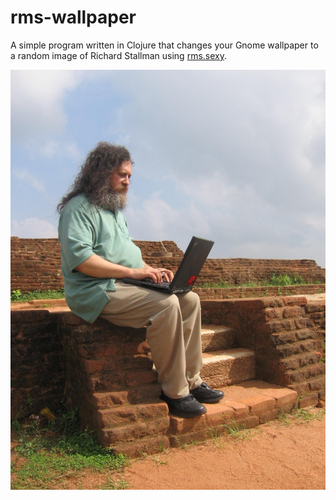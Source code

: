 # rms-wallpaper

A simple program written in Clojure that changes your Gnome wallpaper to a random
image of Richard Stallman using [rms.sexy](https://rms.sexy).

![Sample image](/rmspic_readme.jpg)
